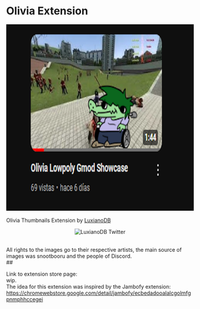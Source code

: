 # Olivia Extension


<p align="center">
  <img src="./assets/Screenshot.png" alt="Olivia Image" width = "800" height="500" style="align-items=center; justify-content=center;" />
</p>

Olivia Thumbnails Extension by [LuxianoDB](https://x.com/LuxianoDB) 

<p align="center">
    <img src="https://upload.wikimedia.org/wikipedia/commons/thumb/5/53/X_logo_2023_original.svg/300px-X_logo_2023_original.svg.png" alt="LuxianoDB Twitter" width="100" height="100" style="align-items=center; justify-content=center;" />
</p>
<br />
All rights to the images go to their respective artists, the main source of images was snootbooru and the people of Discord.
<br />
##

Link to extension store page:
<br />
wip.
<br />
The idea for this extension was inspired by the Jambofy extension:
<br />
https://chromewebstore.google.com/detail/jambofy/ecbedadooalalcgolmfgpnmphhccegei 
